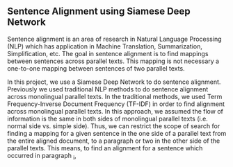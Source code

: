 ## Sentence Alignment using Siamese Deep Network

Sentence alignment is an area of research in Natural Language Processing (NLP) which has application in Machine Translation, Summarization, Simplification, etc. The goal in sentence alignment is to find mappings between sentences across parallel texts. This mapping is not necessary a one-to-one mapping between sentences of two parallel texts. 

In this project, we use a Siamese Deep Network to do sentence alignment. Previously we used traditional NLP methods to do sentence alignment across monolingual parallel texts. In the traditional methods, we used Term Frequency-Inverse Document Frequency (TF-IDF) in order to find alignment across monolingual parallel texts. In this approach, we assumed the flow of information is the same in both sides of monolingual parallel texts (i.e. normal side vs. simple side). Thus, we can restrict the scope of search for finding a mapping for a given sentence in the one side of a parallel text from the entire aligned document, to a paragraph or two in the other side of the parallel texts. This means, to find an alignment for a sentence which occurred in paragraph <sub>i</sub>,  
